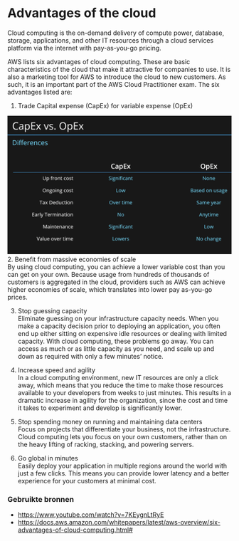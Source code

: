 # Advantages of the cloud
Cloud computing is the on-demand delivery of compute power, database, storage, applications, and other IT resources through a cloud services platform via the internet with pay-as-you-go pricing.

AWS lists six advantages of cloud computing. These are basic characteristics of the cloud that make it attractive for companies to use. It is also a marketing tool for AWS to introduce the cloud to new customers. As such, it is an important part of the AWS Cloud Practitioner exam.
The six advantages listed are:

1. Trade Capital expense (CapEx) for variable expense (OpEx)  
  
![AWSPricing](../00_includes/04_AWS_I/6.AdvantagesCapExOpEx.png)  
2. Benefit from massive economies of scale  
By using cloud computing, you can achieve a lower variable cost than you can get on your own. Because usage from hundreds of thousands of customers is aggregated in the cloud, providers such as AWS can achieve higher economies of scale, which translates into lower pay as-you-go prices.  

3. Stop guessing capacity  
Eliminate guessing on your infrastructure capacity needs. When you make a capacity decision prior to deploying an application, you often end up either sitting on expensive idle resources or dealing with limited capacity. With cloud computing, these problems go away. You can access as much or as little capacity as you need, and scale up and down as required with only a few minutes’ notice.  

4. Increase speed and agility  
In a cloud computing environment, new IT resources are only a click away, which means that you reduce the time to make those resources available to your developers from weeks to just minutes. This results in a dramatic increase in agility for the organization, since the cost and time it takes to experiment and develop is significantly lower.  

5. Stop spending money on running and maintaining data centers  
Focus on projects that differentiate your business, not the infrastructure. Cloud computing lets you focus on your own customers, rather than on the heavy lifting of racking, stacking, and powering servers.  

6. Go global in minutes  
Easily deploy your application in multiple regions around the world with just a few clicks. This means you can provide lower latency and a better experience for your customers at minimal cost.


### Gebruikte bronnen
* https://www.youtube.com/watch?v=7KEygnLtRyE 
* https://docs.aws.amazon.com/whitepapers/latest/aws-overview/six-advantages-of-cloud-computing.html# 

